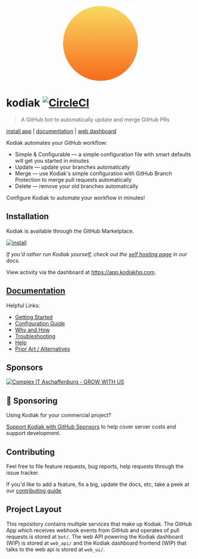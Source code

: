 <p align=center><img src="https://github.com/chdsbd/kodiak/raw/master/assets/logo.png" alt="" width="200" height="200"></p>

# kodiak [![CircleCI](https://circleci.com/gh/chdsbd/kodiak.svg?style=svg&circle-token=4879604a0cca6fa815c4d22936350f5bdf455905)](https://circleci.com/gh/chdsbd/kodiak)

> A GitHub bot to automatically update and merge GitHub PRs

[install app](https://github.com/marketplace/kodiakhq) | [documentation](https://kodiakhq.com/docs/quickstart) | [web dashboard](https://app.kodiakhq.com)

Kodiak automates your GitHub workflow:

- Simple & Configurable — a simple configuration file with smart defaults will get you started in minutes
- Update — update your branches automatically
- Merge — use Kodiak's simple configuration with GitHub Branch Protection to merge pull requests automatically
- Delete — remove your old branches automatically

Configure Kodiak to automate your workflow in minutes!

## Installation

Kodiak is available through the GitHub Marketplace.

[![install](https://3c7446e0-cd7f-4e98-a123-1875fcbf3182.s3.amazonaws.com/button-small.svg?v=123)](https://github.com/marketplace/kodiakhq)

_If you'd rather run Kodiak yourself, check out the [self hosting page](https://kodiakhq.com/docs/self-hosting) in our docs._

View activity via the dashboard at <https://app.kodiakhq.com>.

## [Documentation](https://kodiakhq.com)

Helpful Links:

- [Getting Started](https://kodiakhq.com/docs/quickstart)
- [Configuration Guide](https://kodiakhq.com/docs/config-reference)
- [Why and How](https://kodiakhq.com/docs/why-and-how)
- [Troubleshooting](https://kodiakhq.com/docs/troubleshooting)
- [Help](https://kodiakhq.com/help)
- [Prior Art / Alternatives](https://kodiakhq.com/docs/prior-art-and-alternatives)

## Sponsors

<a href="https://www.complex-it.de/jobs/offene-stellen?utm_source=oss-referal&utm_medium=logo&utm_campaign=growwithus">![Complex IT Aschaffenburg - GROW WITH US](https://user-images.githubusercontent.com/47448731/76313751-d3408b00-62d5-11ea-8f0f-a99e78b55a42.png)</a>

## :money_with_wings: Sponsoring

Using Kodiak for your commercial project?

[Support Kodiak with GitHub Sponsors](https://github.com/sponsors/chdsbd) to help cover server costs and support development.

## Contributing

Feel free to file feature requests, bug reports, help requests through the issue tracker.

If you'd like to add a feature, fix a big, update the docs, etc, take a peek at our [contributing guide](https://kodiakhq.com/docs/contributing).

## Project Layout

This repository contains multiple services that make up Kodiak. The GitHub App which receives webhook events from GitHub and operates of pull requests is stored at `bot/`. The web API powering the Kodiak dashboard (WIP) is stored at `web_api/` and the Kodiak dashboard frontend (WIP) that talks to the web api is stored at `web_ui/`.
